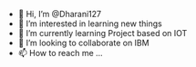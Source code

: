 - 👋 Hi, I’m @Dharani127
- 👀 I’m interested in learning new things 
- 🌱 I’m currently learning Project based on IOT
- 💞️ I’m looking to collaborate on IBM
- 📫 How to reach me ...

<!---
Dharani127/Dharani127 is a ✨ special ✨ repository because its `README.md` (this file) appears on your GitHub profile.
You can click the Preview link to take a look at your changes.
--->
